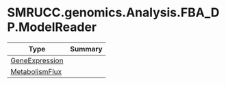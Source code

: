 ﻿
# SMRUCC.genomics.Analysis.FBA_DP.ModelReader

|Type|Summary|
|----|-------|
|[GeneExpression](./GeneExpression.md)||
|[MetabolismFlux](./MetabolismFlux.md)||

